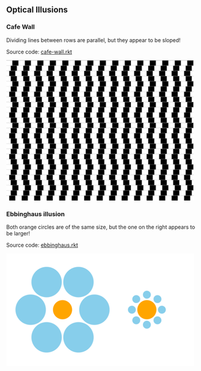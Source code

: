 Optical Illusions
----------------

### Cafe Wall

Dividing lines between rows are parallel, but they appear to be sloped!

Source code: [cafe-wall.rkt](cafe-wall.rkt)

<img src="cafe-wall.svg" alt="Cafe Wall" width="500"/>

### Ebbinghaus illusion

Both orange circles are of the same size, but the one on the right appears to be larger!

Source code: [ebbinghaus.rkt](ebbinghaus.rkt)

<img src="ebbinghaus.svg" alt="Ebbinghaus illusion" width="500"/>


